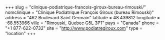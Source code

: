 +++
slug = "clinique-podiatrique-francois-giroux-bureau-rimouski/"
nomclinique = "Clinique Podiatrique François Giroux (bureau Rimouski)"
address = "462 Boulevard Saint Germain"
latitude = 48.439812
longitude = -68.553966
ville = "Rimouski, Quebec G5L 3P1"
pays = "Canada"
phone = "+1 877-622-0732"
site = "http://www.podiatregiroux.com"
type = "location"
+++

